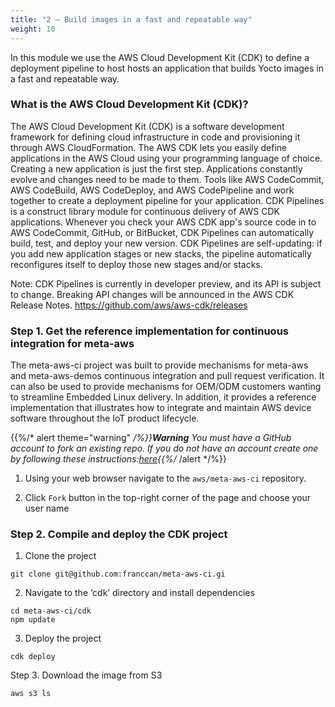 ```yaml
---
title: "2 – Build images in a fast and repeatable way"
weight: 10
---
```


In this module we use the AWS Cloud Development Kit (CDK) to define a deployment pipeline to host hosts an application that builds Yocto images in a fast and repeatable way. 

### What is the AWS Cloud Development Kit (CDK)?

The AWS Cloud Development Kit (CDK) is a software development framework for defining cloud infrastructure in code and provisioning it through AWS CloudFormation. The AWS CDK lets you easily define applications in the AWS Cloud using your programming language of choice.  Creating a new application is just the first step. Applications constantly evolve and changes need to be made to them. Tools like AWS CodeCommit, AWS CodeBuild, AWS CodeDeploy, and AWS CodePipeline and work together to create a deployment pipeline for your application. 
CDK Pipelines is a construct library module for continuous delivery of AWS CDK applications. Whenever you check your AWS CDK app's source code in to AWS CodeCommit, GitHub, or BitBucket, CDK Pipelines can automatically build, test, and deploy your new version.
CDK Pipelines are self-updating: if you add new application stages or new stacks, the pipeline automatically reconfigures itself to deploy those new stages and/or stacks.

Note: CDK Pipelines is currently in developer preview, and its API is subject to change. Breaking API changes will be announced in the AWS CDK Release Notes.
https://github.com/aws/aws-cdk/releases

### Step 1. Get the reference implementation for continuous integration for meta-aws

The meta-aws-ci project was built to provide mechanisms for meta-aws and meta-aws-demos continuous integration and pull request verification. It can also be used to provide mechanisms for OEM/ODM customers wanting to streamline Embedded Linux delivery. In addition, it provides a reference implementation that illustrates how to integrate and maintain AWS device software throughout the IoT product lifecycle.

{{%/* alert theme="warning" */%}}**Warning** You must have a GitHub account to fork an existing repo. If you do not have an account create one by following these instructions:[here](https://docs.github.com/en/get-started/signing-up-for-github/signing-up-for-a-new-github-account){{%/* /alert */%}}


1. Using your web browser navigate to the `aws/meta-aws-ci` repository.

2. Click `Fork` button in the top-right corner of the page and choose your user name

### Step 2. Compile and deploy the CDK project

1. Clone the project

```
git clone git@github.com:franccan/meta-aws-ci.gi
```

2. Navigate to the ‘cdk’ directory and install dependencies

```
cd meta-aws-ci/cdk
npm update
```

3. Deploy the project

```
cdk deploy
```

Step 3. Download the image from S3

```
aws s3 ls
```
